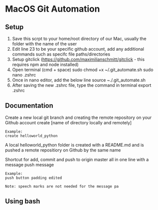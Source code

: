 # MacOS Git Automation

## Setup
1. Save this scrpt to your home/root directory of our Mac, usually the folder with the name of the user
2. Edit line 23 to be your specific github account, add any additional commands such as specifc file paths/directories
3. Setup gitclick (https://github.com/maximilianschmitt/gitclick - this requires npm and node installed)
4. Open terminal (cmd + space)
    sudo chmod +x ~/.git_automate.sh
    sudo nano .zshrc  
5. Once in nano editor, add the below line
    source ~./.git_automate.sh
6. After saving the new .zshrc file, type the command in terminal
    export .zshrc


## Documentation

Create a new local git branch and creating the remote repository on your Github account
    create [name of directory locally and remotely]

    Example:
    create helloworld_python
A local helloworld_python folder is created with a README.md and is pushed a remote repositiory on Github by the same name

Shortcut for add, commit and push to origin master all in one line with a message 
    push message

    Example:
    push button padding edited

    Note: speech marks are not needed for the message pa

## Using bash

To use bash, changed the first line of the .git_automate.sh to 
    #!/bin/bash
And follow the setup using '.bashrc' instead
